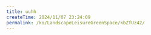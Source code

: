 ```yaml
---
title: uuhh
createTime: 2024/11/07 23:24:09
permalink: /ko/LandscapeLeisureGreenSpace/kbZfUz42/
---
```

